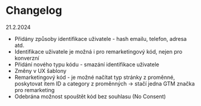 # Changelog

21.2.2024
* Přidány způsoby identifikace uživatele - hash emailu, telefon, adresa atd.
* Identifikace uživatele je možná i pro remarketingový kód, nejen pro konverzní
* Přidání nového typu kódu - smazání identifikace uživatele
* Změny v UX šablony
* Remarketingový kód - je možné načítat typ stránky z proměnné, poskytovat item ID a category z proměnných -> stačí jedna GTM značka pro remarketing
* Odebrána možnost spouštět kód bez souhlasu (No Consent)
